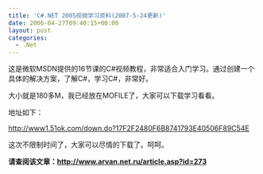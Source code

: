 ```yaml
---
title: 'C#.NET 2005视频学习资料(2007-5-24更新)'
date: 2006-04-27T09:40:15+00:00
layout: post
categories:
  - .Net
---
```


这是微软MSDN提供的16节课的C#视频教程，非常适合入门学习。通过创建一个具体的解决方案，了解C#，学习C#，非常好。

大小就是180多M，我已经放在MOFILE了，大家可以下载学习看看。

地址如下：

<http://www1.51ok.com/down.do?17F2F2480F6B8741793E40506F89C54E>

这次不限制时间了，大家可以尽情的下载了。呵呵。

**请查阅该文章：<http://www.arvan.net.ru/article.asp?id=273>**